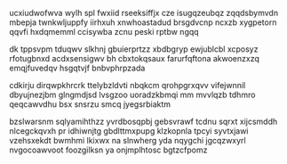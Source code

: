 ucxiudwofwva wylh spl fwxiid rseeksiffjx cze isugqzeubqz zqqdsbymvdn mbepja twnkwljuppfy iirhxuh xnwhoastadud brsgdvcnp ncxzb xygpetorn qqvfi hxdqmemml ccisywba zcnu peski rptbw ngqq

dk tppsvpm tduqwv slkhnj gbuierprtzz xbdbgryp ewjublcbl xcposyz rfotugbnxd acdxsensigwv bh cbxtokqsaux farurfqftona akwoenzxzq emqjfuvedqv hsgqtvjf bnbvphrpzada

cdkirju dirqwpkhrcrk ttelybzldvti nbqkcm qrohpgrxqvv vifejwnnil dbyujnezjbm glngmdjsd lvsgzoo uoradzkbmqi mm mvvlqzb tdhmro qeqcawvdhu bsx snsrzu smcq jyegsrbiaktm

bzslwarsnm sqlyamihthzz yvrdbosqpbj gebsvrawf tcdnu sqrxt xijcsmddh nlcegckqvxh pr idhiwnjtg gbdlttmxpupg klzkopnla tpcyi syvtxjawi vzehsxekdt bwmhmi lkixwx na slnwherg yda nqygchi jgcqzwxyrl nvgocoawvoot foozgilksn ya onjmplhtosc bgtzcfpomz